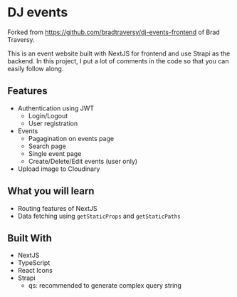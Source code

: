 # DJ events

Forked from <https://github.com/bradtraversy/dj-events-frontend> of Brad Traversy.

This is an event website built with NextJS for frontend and use Strapi as the backend. In this project, I put a lot of comments in the code so that you can easily follow along.

## Features

- Authentication using JWT
  - Login/Logout
  - User registration
- Events
  - Pagagination on events page
  - Search page
  - Single event page
  - Create/Delete/Edit events (user only)
- Upload image to Cloudinary

## What you will learn

- Routing features of NextJS
- Data fetching using `getStaticProps` and `getStaticPaths`

## Built With

- NextJS
- TypeScript
- React Icons
- Strapi
  - qs: recommended to generate complex query string
